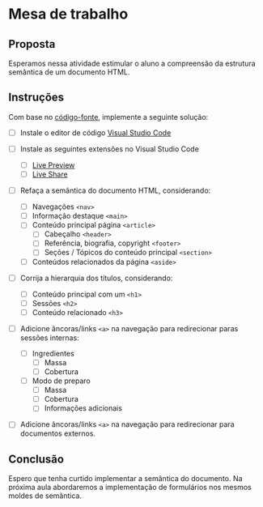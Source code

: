 # Mesa de trabalho

## Proposta

Esperamos nessa atividade estimular o aluno a compreensão da estrutura semântica de um documento HTML.

## Instruções

Com base no [código-fonte](./atividade), implemente a seguinte solução:

- [ ] Instale o editor de código [Visual Studio Code](https://code.visualstudio.com/)
- [ ] Instale as seguintes extensões no Visual Studio Code
    - [ ] [Live Preview](https://marketplace.visualstudio.com/items?itemName=ms-vscode.live-server)
    - [ ] [Live Share](https://marketplace.visualstudio.com/items?itemName=MS-vsliveshare.vsliveshare)

- [ ] Refaça a semântica do documento HTML, considerando:
    - [ ] Navegações `<nav>`
    - [ ] Informação destaque `<main>`
    - [ ] Conteúdo principal página `<article>`
        - [ ] Cabeçalho `<header>`
        - [ ] Referência, biografia, copyright `<footer>`
        - [ ] Seções / Tópicos do conteúdo principal `<section>`
    - [ ] Conteúdos relacionados da página `<aside>`

- [ ] Corrija a hierarquia dos títulos, considerando:
    - [ ] Conteúdo principal com um `<h1>`
    - [ ] Sessões `<h2>`
    - [ ] Conteúdo relacionado `<h3>`

- [ ] Adicione âncoras/links `<a>` na navegação para redirecionar paras sessões internas:
    - [ ] Ingredientes
        - [ ] Massa
        - [ ] Cobertura
    - [ ] Modo de preparo
        - [ ] Massa
        - [ ] Cobertura
        - [ ] Informações adicionais

- [ ] Adicione âncoras/links `<a>` na navegação para redirecionar para documentos externos.


## Conclusão

Espero que tenha curtido implementar a semântica do documento. Na próxima aula abordaremos a implementação de formulários nos mesmos moldes de semântica.

